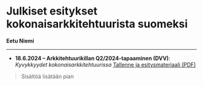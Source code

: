 # Julkiset esitykset kokonaisarkkitehtuurista suomeksi
**Eetu Niemi**

---

- **18.6.2024 – Arkkitehtuurikillan Q2/2024-tapaaminen (DVV)**: *Kyvykkyydet kokonaisarkkitehtuurissa* [Tallenne ja esitysmateriaali (PDF)](https://kehittajille.suomi.fi/palvelut/kokonaisarkkitehtuuri/koulutusmateriaalit)

> Sisältöä lisätään pian
